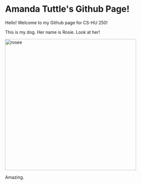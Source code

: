# Amanda Tuttle's Github Page! 
Hello! Welcome to my Github page for CS-HU 250!

This is my dog. Her name is Rosie. Look at her!


<img width="428" alt="rosee" src="https://user-images.githubusercontent.com/97637450/216205390-c60ca8a9-e931-4592-acdb-cb0ba7a4520c.png">


Amazing.
